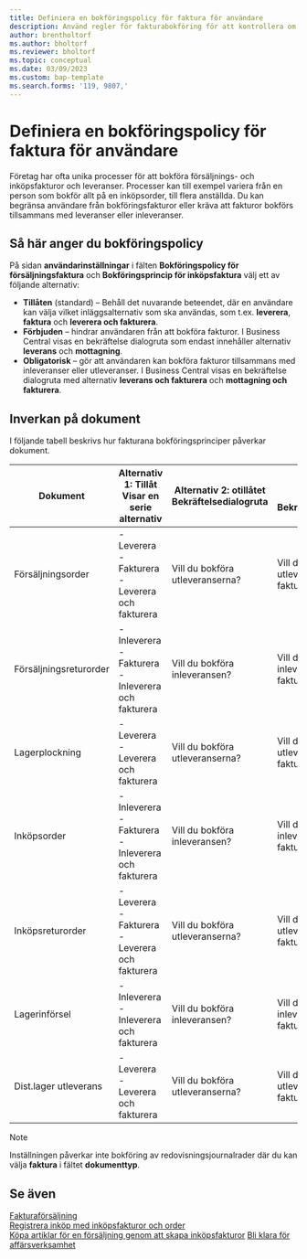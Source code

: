 ```yaml
---
title: Definiera en bokföringspolicy för faktura för användare
description: Använd regler för fakturabokföring för att kontrollera om en användare kan bokföra försäljnings- och inköpsfakturor.
author: brentholtorf
ms.author: bholtorf
ms.reviewer: bholtorf
ms.topic: conceptual
ms.date: 03/09/2023
ms.custom: bap-template
ms.search.forms: '119, 9807,'
---
```


# Definiera en bokföringspolicy för faktura för användare

Företag har ofta unika processer för att bokföra försäljnings- och inköpsfakturor och leveranser. Processer kan till exempel variera från en person som bokför allt på en inköpsorder, till flera anställda. Du kan begränsa användare från bokföringsfakturor eller kräva att fakturor bokförs tillsammans med leveranser eller inleveranser.

## Så här anger du bokföringspolicy

På sidan **användarinställningar** i fälten **Bokföringspolicy för försäljningsfaktura** och **Bokföringsprincip för inköpsfaktura** välj ett av följande alternativ:

* **Tillåten** (standard) – Behåll det nuvarande beteendet, där en användare kan välja vilket inläggsalternativ som ska användas, som t.ex. **leverera**, **faktura** och **leverera och fakturera**. 
* **Förbjuden** – hindrar användaren från att bokföra fakturor. I Business Central visas en bekräftelse dialogruta som endast innehåller alternativ **leverans** och **mottagning**.
* **Obligatorisk** – gör att användaren kan bokföra fakturor tillsammans med inleveranser eller utleveranser. I Business Central visas en bekräftelse dialogruta med alternativ **leverans och fakturera** och **mottagning och fakturera**.

## Inverkan på dokument

I följande tabell beskrivs hur fakturana bokföringsprinciper påverkar dokument.

|Dokument | Alternativ 1: Tillåt <br>Visar en serie alternativ| Alternativ 2: otillåtet <br>Bekräftelsedialogruta | Alternativ 3: obligatorisk <br>Bekräftelsedialogruta|
|--|--|--|--|
|Försäljningsorder |- Leverera <br>- Fakturera <br>- Leverera och fakturera |Vill du bokföra utleveranserna? |Vill du bokföra utleveransen och fakturan?|
|Försäljningsreturorder |- Inleverera <br>- Fakturera <br>- Inleverera och fakturera |Vill du bokföra inleveransen? |Vill du bokföra inleveransen och fakturan?|
|Lagerplockning |- Leverera <br>- Leverera och fakturera |Vill du bokföra utleveranserna? |Vill du bokföra utleveransen och fakturan?|
|Inköpsorder |- Inleverera <br>- Fakturera <br>- Inleverera och fakturera |Vill du bokföra inleveransen? |Vill du bokföra inleveransen och fakturan?|
|Inköpsreturorder |- Leverera <br>- Fakturera <br>- Leverera och fakturera |Vill du bokföra utleveranserna? |Vill du bokföra utleveransen och fakturan?|
|Lagerinförsel |- Inleverera <br>- Inleverera och fakturera |Vill du bokföra inleveransen? |Vill du bokföra inleveransen och fakturan?|
|Dist.lager utleverans |- Leverera <br>- Leverera och fakturera | Vill du bokföra utleveranserna? |Vill du bokföra utleveransen och fakturan?|

   > [!Note]
   > Inställningen påverkar inte bokföring av redovisningsjournalrader där du kan välja **faktura** i fältet **dokumenttyp**.

## Se även

[Fakturaförsäljning](sales-how-invoice-sales.md)  
[Registrera inköp med inköpsfakturor och order](purchasing-how-record-purchases.md)  
[Köpa artiklar för en försäljning genom att skapa inköpsfakturor](purchasing-how-purchase-products-sale.md)
[Bli klara för affärsverksamhet](ui-get-ready-business.md)  
